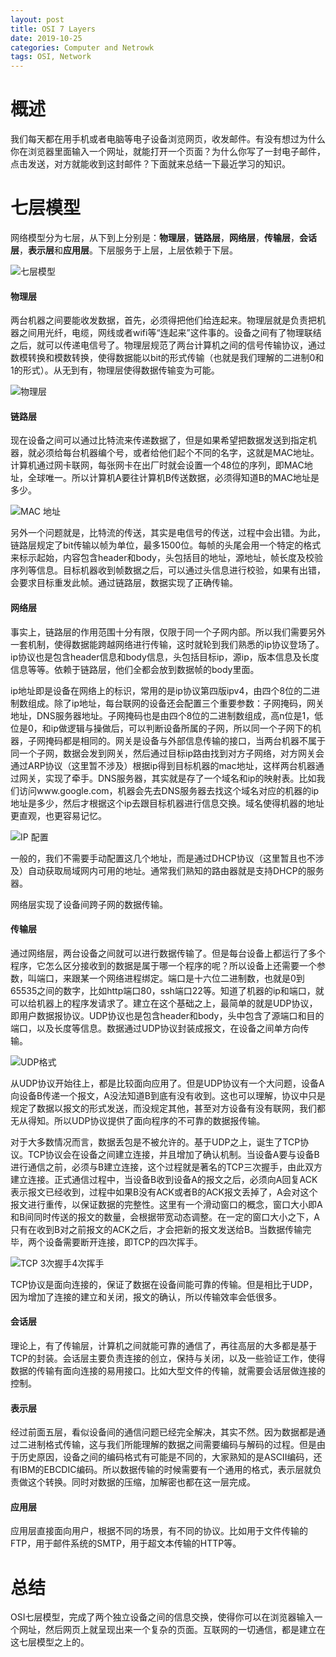 ```yaml
---
layout: post
title: OSI 7 Layers
date: 2019-10-25
categories: Computer and Netrowk
tags: OSI, Network 
---
```


# 概述

我们每天都在用手机或者电脑等电子设备浏览网页，收发邮件。有没有想过为什么你在浏览器里面输入一个网址，就能打开一个页面？为什么你写了一封电子邮件，点击发送，对方就能收到这封邮件？下面就来总结一下最近学习的知识。

# 七层模型

网络模型分为七层，从下到上分别是：**物理层**，**链路层**，**网络层**，**传输层**，**会话层**，**表示层**和**应用层**。下层服务于上层，上层依赖于下层。

![七层模型](/assets/img/article-img/Computer%20and%20Network/OSI/OSI%207%20layers.jpg)

#### 物理层

两台机器之间要能收发数据，首先，必须得把他们给连起来。物理层就是负责把机器之间用光纤，电缆，网线或者wifi等“连起来”这件事的。设备之间有了物理联结之后，就可以传递电信号了。物理层规范了两台计算机之间的信号传输协议，通过数模转换和模数转换，使得数据能以bit的形式传输（也就是我们理解的二进制0和1的形式）。从无到有，物理层使得数据传输变为可能。

![物理层](/assets/img/article-img/Computer%20and%20Network/OSI/OSI%20physical.jpg)

#### 链路层

现在设备之间可以通过比特流来传递数据了，但是如果希望把数据发送到指定机器，就必须给每台机器编个号，或者给他们起个不同的名字，这就是MAC地址。计算机通过网卡联网，每张网卡在出厂时就会设置一个48位的序列，即MAC地址，全球唯一。所以计算机A要往计算机B传送数据，必须得知道B的MAC地址是多少。

![MAC 地址](/assets/img/article-img/Computer%20and%20Network/OSI/mac.jpg)

另外一个问题就是，比特流的传送，其实是电信号的传送，过程中会出错。为此，链路层规定了bit传输以帧为单位，最多1500位。每帧的头尾会用一个特定的格式来标示起始，内容包含header和body，头包括目的地址，源地址，帧长度及校验序列等信息。目标机器收到帧数据之后，可以通过头信息进行校验，如果有出错，会要求目标重发此帧。通过链路层，数据实现了正确传输。

#### 网络层

事实上，链路层的作用范围十分有限，仅限于同一个子网内部。所以我们需要另外一套机制，使得数据能跨越网络进行传输，这时就轮到我们熟悉的ip协议登场了。ip协议也是包含header信息和body信息，头包括目标ip，源ip，版本信息及长度信息等等。依赖于链路层，他们全都会放到数据帧的body里面。

ip地址即是设备在网络上的标识，常用的是ip协议第四版ipv4，由四个8位的二进制数组成。除了ip地址，每台联网的设备还会配置三个重要参数：子网掩码，网关地址，DNS服务器地址。子网掩码也是由四个8位的二进制数组成，高n位是1，低位是0，和ip做逻辑与操做后，可以判断设备所属的子网，所以同一个子网下的机器，子网掩码都是相同的。网关是设备与外部信息传输的接口，当两台机器不属于同一个子网，数据会发到网关，然后通过目标ip路由找到对方子网络，对方网关会通过ARP协议（这里暂不涉及）根据ip得到目标机器的mac地址，这样两台机器通过网关，实现了牵手。DNS服务器，其实就是存了一个域名和ip的映射表。比如我们访问www.google.com，机器会先去DNS服务器去找这个域名对应的机器的ip地址是多少，然后才根据这个ip去跟目标机器进行信息交换。域名使得机器的地址更直观，也更容易记忆。

![IP 配置](/assets/img/article-img/Computer%20and%20Network/OSI/ip.jpg)

一般的，我们不需要手动配置这几个地址，而是通过DHCP协议（这里暂且也不涉及）自动获取局域网内可用的地址。通常我们熟知的路由器就是支持DHCP的服务器。

网络层实现了设备间跨子网的数据传输。

#### 传输层

通过网络层，两台设备之间就可以进行数据传输了。但是每台设备上都运行了多个程序，它怎么区分接收到的数据是属于哪一个程序的呢？所以设备上还需要一个参数，叫端口，来跟某一个网络进程绑定。端口是十六位二进制数，也就是0到65535之间的数字，比如http端口80，ssh端口22等。知道了机器的ip和端口，就可以给机器上的程序发请求了。建立在这个基础之上，最简单的就是UDP协议，即用户数据报协议。UDP协议也是包含header和body，头中包含了源端口和目的端口，以及长度等信息。数据通过UDP协议封装成报文，在设备之间单方向传输。

![UDP格式](/assets/img/article-img/Computer%20and%20Network/OSI/udp.jpg)

从UDP协议开始往上，都是比较面向应用了。但是UDP协议有一个大问题，设备A向设备B传递一个报文，A没法知道B到底有没有收到。这也可以理解，协议中只是规定了数据以报文的形式发送，而没规定其他，甚至对方设备有没有联网，我们都无从得知。所以UDP协议提供了面向程序的不可靠的数据报传输。

对于大多数情况而言，数据丢包是不被允许的。基于UDP之上，诞生了TCP协议。TCP协议会在设备之间建立连接，并且增加了确认机制。当设备A要与设备B进行通信之前，必须与B建立连接，这个过程就是著名的TCP三次握手，由此双方建立连接。正式通信过程中，当设备B收到设备A的报文之后，必须向A回复ACK表示报文已经收到，过程中如果B没有ACK或者B的ACK报文丢掉了，A会对这个报文进行重传，以保证数据的完整性。这里有一个滑动窗口的概念，窗口大小即A和B间同时传送的报文的数量，会根据带宽动态调整。在一定的窗口大小之下，A只有在收到B对之前报文的ACK之后，才会把新的报文发送给B。当数据传输完毕，两个设备需要断开连接，即TCP的四次挥手。

![TCP 3次握手4次挥手](/assets/img/article-img/Computer%20and%20Network/OSI/TCP%203%20way%20handshake%204%20way%20termination.jpg)

TCP协议是面向连接的，保证了数据在设备间能可靠的传输。但是相比于UDP，因为增加了连接的建立和关闭，报文的确认，所以传输效率会低很多。

#### 会话层

理论上，有了传输层，计算机之间就能可靠的通信了，再往高层的大多都是基于TCP的封装。会话层主要负责连接的创立，保持与关闭，以及一些验证工作，使得数据的传输有面向连接的易用接口。比如大型文件的传输，就需要会话层做连接的控制。

#### 表示层

经过前面五层，看似设备间的通信问题已经完全解决，其实不然。因为数据都是通过二进制格式传输，这与我们所能理解的数据之间需要编码与解码的过程。但是由于历史原因，设备之间的编码格式有可能是不同的，大家熟知的是ASCII编码，还有IBM的EBCDIC编码。所以数据传输的时候需要有一个通用的格式，表示层就负责做这个转换。同时对数据的压缩，加解密也都在这一层完成。

#### 应用层

应用层直接面向用户，根据不同的场景，有不同的协议。比如用于文件传输的FTP，用于邮件系统的SMTP，用于超文本传输的HTTP等。

# 总结

OSI七层模型，完成了两个独立设备之间的信息交换，使得你可以在浏览器输入一个网址，然后网页上就呈现出来一个复杂的页面。互联网的一切通信，都是建立在这七层模型之上的。

